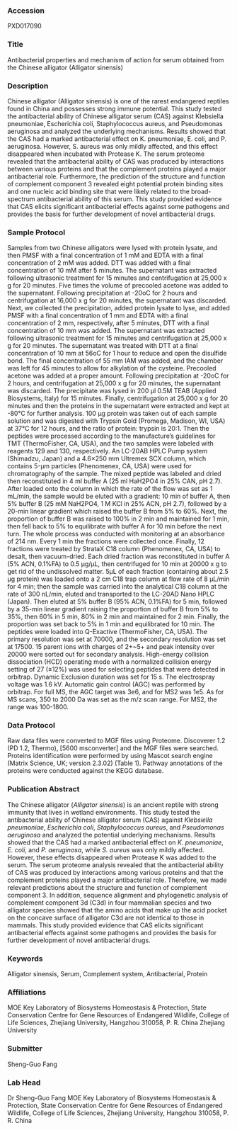 ### Accession
PXD017090

### Title
Antibacterial properties and mechanism of action for serum obtained from the Chinese alligator (Alligator sinensis)

### Description
Chinese alligator (Alligator sinensis) is one of the rarest endangered reptiles found in China and possesses strong immune potential. This study tested the antibacterial ability of Chinese alligator serum (CAS) against Klebsiella pneumoniae, Escherichia coli, Staphylococcus aureus, and Pseudomonas aeruginosa and analyzed the underlying mechanisms. Results showed that the CAS had a marked antibacterial effect on K. pneumoniae, E. coli, and P. aeruginosa. However, S. aureus was only mildly affected, and this effect disappeared when incubated with Protease K. The serum proteome revealed that the antibacterial ability of CAS was produced by interactions between various proteins and that the complement proteins played a major antibacterial role. Furthermore, the prediction of the structure and function of complement component 3 revealed eight potential protein binding sites and one nucleic acid binding site that were likely related to the broad-spectrum antibacterial ability of this serum. This study provided evidence that CAS elicits significant antibacterial effects against some pathogens and provides the basis for further development of novel antibacterial drugs.

### Sample Protocol
Samples from two Chinese alligators were lysed with protein lysate, and then PMSF with a final concentration of 1 mM and EDTA with a final concentration of 2 mM was added. DTT was added with a final concentration of 10 mM after 5 minutes. The supernatant was extracted following ultrasonic treatment for 15 minutes and centrifugation at 25,000 x g for 20 minutes.  Five times the volume of precooled acetone was added to the supernatant. Following precipitation at -20oC for 2 hours and centrifugation at 16,000 x g for 20 minutes, the supernatant was discarded. Next, we collected the precipitation, added protein lysate to lyse, and added PMSF with a final concentration of 1 mm and EDTA with a final concentration of 2 mm, respectively, after 5 minutes, DTT with a final concentration of 10 mm was added. The supernatant was extracted following ultrasonic treatment for 15 minutes and centrifugation at 25,000 x g for 20 minutes. The supernatant was treated with DTT at a final concentration of 10 mm at 56oC for 1 hour to reduce and open the disulfide bond. The final concentration of 55 mm IAM was added, and the chamber was left for 45 minutes to allow for alkylation of the cysteine. Precooled acetone was added at a proper amount. Following precipitation at -20oC for 2 hours, and centrifugation at 25,000 x g for 20 minutes, the supernatant was discarded. The precipitate was lysed in 200 μl 0.5M TEAB (Applied Biosystems, Italy) for 15 minutes. Finally, centrifugation at 25,000 x g for 20 minutes and then the proteins in the supernatant were extracted and kept at -80°C for further analysis. 100 μg protein was taken out of each sample solution and was digested with Trypsin Gold (Promega, Madison, WI, USA) at 37°C for 12 hours, and the ratio of protein: trypsin is 20:1. Then the peptides were processed according to the manufacture’s guidelines for TMT (ThermoFisher, CA, USA), and the two samples were labeled with reagents 129 and 130, respectively. An LC-20AB HPLC Pump system (Shimadzu, Japan) and a 4.6×250 mm Ultremex SCX column, which contains 5-μm particles (Phenomenex, CA, USA) were used for chromatography of the sample. The mixed peptide was labeled and dried then reconstituted in 4 ml buffer A (25 ml HaH2PO4 in 25% CAN, pH 2.7). After loaded onto the column in which the rate of the flow was set as 1 mL/min, the sample would be eluted with a gradient: 10 min of buffer A, then 5% buffer B (25 mM NaH2PO4, 1 M KCl in 25% ACN, pH 2.7), followed by a 20-min linear gradient which raised the buffer B from 5% to 60%. Next, the proportion of buffer B was raised to 100% in 2 min and maintained for 1 min, then fell back to 5% to equilibrate with buffer A for 10 min before the next turn. The whole process was conducted with monitoring at an absorbance of 214 nm. Every 1 min the fractions were collected once. Finally, 12 fractions were treated by StrataX C18 column (Phenomenex, CA, USA) to desalt, then vacuum-dried. Each dried fraction was reconstituted in buffer A (5% ACN, 0.1%FA) to 0.5 μg/μL, then centrifuged for 10 min at 20000 x g to get rid of the undissolved matter. 5μL of each fraction (containing about 2.5 μg protein) was loaded onto a 2 cm C18 trap column at flow rate of 8 μL/min for 4 min; then the sample was carried into the analytical C18 column at the rate of 300 nL/min, eluted and transported to the LC-20AD Nano HPLC (Japan). Then eluted at 5% buffer B (95% ACN, 0.1%FA) for 5 min, followed by a 35-min linear gradient raising the proportion of buffer B from 5% to 35%, then 60% in 5 min, 80% in 2 min and maintained for 2 min. Finally, the proportion was set back to 5% in 1 min and equilibrated for 10 min. The peptides were loaded into Q-Exactive (ThermoFisher, CA, USA). The primary resolution was set at 70000, and the secondary resolution was set at 17500. 15 parent ions with charges of 2+~5+ and peak intensity over 20000 were sorted out for secondary analysis. High-energy collision dissociation (HCD) operating mode with a normalized collision energy setting of 27 (±12%) was used for selecting peptides that were detected in orbitrap. Dynamic Exclusion duration was set for 15 s. The electrospray voltage was 1.6 kV. Automatic gain control (AGC) was performed by orbitrap. For full MS, the AGC target was 3e6, and for MS2 was 1e5. As for MS scans, 350 to 2000 Da was set as the m/z scan range. For MS2, the range was 100-1800.

### Data Protocol
Raw data files were converted to MGF files using Proteome. Discoverer 1.2 (PD 1.2, Thermo), [5600 msconverter] and the MGF files were searched. Proteins identification were performed by using Mascot search engine (Matrix Science, UK; version 2.3.02) (Table 1).  Pathway annotations of the proteins were conducted against the KEGG database.

### Publication Abstract
The Chinese alligator (<i>Alligator sinensis</i>) is an ancient reptile with strong immunity that lives in wetland environments. This study tested the antibacterial ability of Chinese alligator serum (CAS) against <i>Klebsiella pneumoniae</i>, <i>Escherichia coli</i>, <i>Staphylococcus aureus</i>, and <i>Pseudomonas aeruginosa</i> and analyzed the potential underlying mechanisms. Results showed that the CAS had a marked antibacterial effect on <i>K. pneumoniae</i>, <i>E. coli</i>, and <i>P. aeruginosa</i>, while <i>S. aureus</i> was only mildly affected. However, these effects disappeared when Protease K was added to the serum. The serum proteome analysis revealed that the antibacterial ability of CAS was produced by interactions among various proteins and that the complement proteins played a major antibacterial role. Therefore, we made relevant predictions about the structure and function of complement component 3. In addition, sequence alignment and phylogenetic analysis of complement component 3d (C3d) in four mammalian species and two alligator species showed that the amino acids that make up the acid pocket on the concave surface of alligator C3d are not identical to those in mammals. This study provided evidence that CAS elicits significant antibacterial effects against some pathogens and provides the basis for further development of novel antibacterial drugs.

### Keywords
Alligator sinensis, Serum, Complement system, Antibacterial, Protein

### Affiliations
MOE Key Laboratory of Biosystems Homeostasis & Protection, State Conservation Centre for Gene Resources of Endangered Wildlife, College of Life Sciences, Zhejiang University, Hangzhou 310058, P. R. China
Zhejiang University

### Submitter
Sheng-Guo Fang

### Lab Head
Dr Sheng-Guo Fang
MOE Key Laboratory of Biosystems Homeostasis & Protection, State Conservation Centre for Gene Resources of Endangered Wildlife, College of Life Sciences, Zhejiang University, Hangzhou 310058, P. R. China


